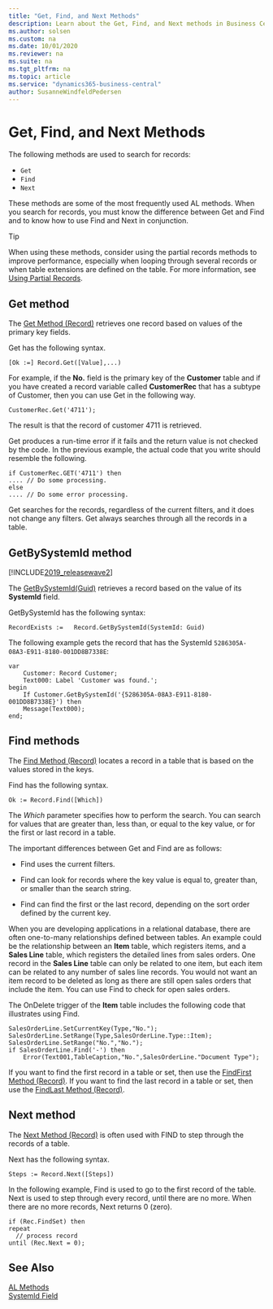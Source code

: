 ```yaml
---
title: "Get, Find, and Next Methods"
description: Learn about the Get, Find, and Next methods in Business Central for searching records
ms.author: solsen
ms.custom: na
ms.date: 10/01/2020
ms.reviewer: na
ms.suite: na
ms.tgt_pltfrm: na
ms.topic: article
ms.service: "dynamics365-business-central"
author: SusanneWindfeldPedersen
---
```


# Get, Find, and Next Methods

The following methods are used to search for records:  
  
- `Get`
- `Find`  
- `Next`  
  
These methods are some of the most frequently used AL methods. When you search for records, you must know the difference between Get and Find and to know how to use Find and Next in conjunction.

> [!TIP]
> When using these methods, consider using the partial records methods to improve performance, especially when looping through several records or when table extensions are defined on the table. For more information, see [Using Partial Records](../developer/devenv-partial-records.md).

## Get method  

The [Get Method (Record)](methods-auto/record/record-get-method.md) retrieves one record based on values of the primary key fields.  
  
Get has the following syntax.  
  
```  
[Ok :=] Record.Get([Value],...)  
```  
  
For example, if the **No.** field is the primary key of the **Customer** table and if you have created a record variable called **CustomerRec** that has a subtype of Customer, then you can use Get in the following way.  
  
```  
CustomerRec.Get('4711');  
```  
  
The result is that the record of customer 4711 is retrieved.  
  
Get produces a run-time error if it fails and the return value is not checked by the code. In the previous example, the actual code that you write should resemble the following.  
  
```  
if CustomerRec.GET('4711') then
.... // Do some processing.  
else  
.... // Do some error processing.  
```  
  
Get searches for the records, regardless of the current filters, and it does not change any filters. Get always searches through all the records in a table.  

## GetBySystemId method

[!INCLUDE[2019_releasewave2](../includes/2019_releasewave2.md)]

The [GetBySystemId(Guid)](methods-auto/record/record-getbysystemid-method.md) retrieves a record based on the value of its **SystemId** field.   
  
GetBySystemId has the following syntax:  
  
```
RecordExists :=   Record.GetBySystemId(SystemId: Guid)
``` 
  
The following example gets the record that has the SystemId `5286305A-08A3-E911-8180-001DD8B7338E`:

```
var
    Customer: Record Customer;
    Text000: Label 'Customer was found.';
begin
    If Customer.GetBySystemId('{5286305A-08A3-E911-8180-001DD8B7338E}') then
    Message(Text000);
end;
```  

## Find methods  

The [Find Method (Record)](methods-auto/record/record-find-method.md) locates a record in a table that is based on the values stored in the keys.  
  
Find has the following syntax.  
  
```  
Ok := Record.Find([Which])  
```  
  
The *Which* parameter specifies how to perform the search. You can search for values that are greater than, less than, or equal to the key value, or for the first or last record in a table.  
  
The important differences between Get and Find are as follows:  
  
- Find uses the current filters.  
  
- Find can look for records where the key value is equal to, greater than, or smaller than the search string.  
  
- Find can find the first or the last record, depending on the sort order defined by the current key.  
  
When you are developing applications in a relational database, there are often one-to-many relationships defined between tables. An example could be the relationship between an **Item** table, which registers items, and a **Sales Line** table, which registers the detailed lines from sales orders. One record in the **Sales Line** table can only be related to one item, but each item can be related to any number of sales line records. You would not want an item record to be deleted as long as there are still open sales orders that include the item. You can use Find to check for open sales orders.  
  
The OnDelete trigger of the **Item** table includes the following code that illustrates using Find.  
  
```  
SalesOrderLine.SetCurrentKey(Type,"No.");  
SalesOrderLine.SetRange(Type,SalesOrderLine.Type::Item);  
SalesOrderLine.SetRange("No.","No.");  
if SalesOrderLine.Find('-') then  
    Error(Text001,TableCaption,"No.",SalesOrderLine."Document Type");  
```  
  
If you want to find the first record in a table or set, then use the [FindFirst Method (Record)](methods-auto/record/record-findfirst-method.md). If you want to find the last record in a table or set, then use the [FindLast Method (Record)](methods-auto/record/record-findlast-method.md).  
  
## Next method  

The [Next Method (Record)](methods-auto/record/record-next-method.md) is often used with FIND to step through the records of a table.  
  
Next has the following syntax.  
  
```  
Steps := Record.Next([Steps])  
```  
  
In the following example, Find is used to go to the first record of the table. Next is used to step through every record, until there are no more. When there are no more records, Next returns 0 (zero).  
  
```  
if (Rec.FindSet) then
repeat
  // process record  
until (Rec.Next = 0);  
```

## See Also

[AL Methods](methods-auto/library.md)  
[SystemId Field](devenv-table-system-fields.md#systemid)
